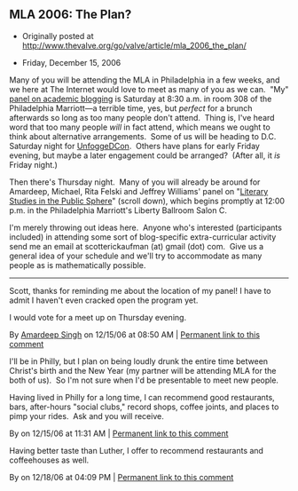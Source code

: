 ## MLA 2006: The Plan?

 * Originally posted at http://www.thevalve.org/go/valve/article/mla_2006_the_plan/

* Friday, December 15, 2006 

Many of you will be attending the MLA in Philadelphia in a few weeks, and we here at The Internet would love to meet as many of you as we can.  "My" [panel on academic blogging](http://acephalous.typepad.com/acephalous/2006/05/another_mla_pan.html) is Saturday at 8:30 a.m. in room 308 of the Philadelphia Marriott—a terrible time, yes, but _perfect_ for a brunch afterwards so long as too many people don't attend.  Thing is, I've heard word that too many people _will_ in fact attend, which means we ought to think about alternative arrangements.  Some of us will be heading to D.C. Saturday night for [UnfoggeDCon](http://www.unfogged.com/archives/week_2006_11_26.html#005856).  Others have plans for early Friday evening, but maybe a later engagement could be arranged?  (After all, it _is_ Friday night.)   

Then there's Thursday night.  Many of you will already be around for Amardeep, Michael, Rita Felski and Jeffrey Williams' panel on "[Literary Studies in the Public Sphere](http://acephalous.typepad.com/acephalous/mla_2006/index.html)" (scroll down), which begins promptly at 12:00 p.m. in the Philadelphia Marriott's Liberty Ballroom Salon C.  

I'm merely throwing out ideas here.  Anyone who's interested (participants included) in attending some sort of blog-specific extra-curricular activity send me an email at scotterickaufman (at) gmail (dot) com.  Give us a general idea of your schedule and we'll try to accommodate as many people as is mathematically possible.  

---

Scott, thanks for reminding me about the location of my panel! I have to admit I haven't even cracked open the program yet. 

I would vote for a meet up on Thursday evening.

By [Amardeep Singh](http://www.lehigh.edu/~amsp/blog.html) on 12/15/06 at 08:50 AM | [Permanent link to this comment](http://www.thevalve.org/go/valve/article/mla_2006_the_plan/#13382)
[]()

I'll be in Philly, but I plan on being loudly drunk the entire time between Christ's birth and the New Year (my partner will be attending MLA for the both of us).  So I'm not sure when I'd be presentable to meet new people.  

Having lived in Philly for a long time, I can recommend good restaurants, bars, after-hours "social clubs," record shops, coffee joints, and places to pimp your rides.  Ask and you will receive.

By  on 12/15/06 at 11:31 AM | [Permanent link to this comment](http://www.thevalve.org/go/valve/article/mla_2006_the_plan/#13383)
[]()

Having better taste than Luther, I offer to recommend restaurants and coffeehouses as well.

By  on 12/18/06 at 04:09 PM | [Permanent link to this comment](http://www.thevalve.org/go/valve/article/mla_2006_the_plan/#13401)

